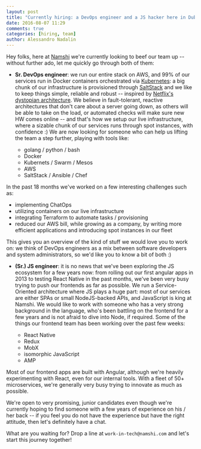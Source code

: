 ```yaml
---
layout: post
title: "Currently hiring: a DevOps engineer and a JS hacker here in Dubai"
date: 2016-08-07 11:29
comments: true
categories: [hiring, team]
author: Alessandro Nadalin
---
```


Hey folks, here at [Namshi](https://www.namshi.com) we're currently looking
to beef our team up -- without further ado, let me quickly go through both
of them:

* **Sr. DevOps engineer**: we run our entire stack on AWS, and 99% of our
services run in Docker containers orchestrated via [Kubernetes](http://kubernetes.io/):
a big chunk of our infrastructure is provisioned through [SaltStack](https://saltstack.com/)
and we like to keep things simple, reliable and robust -- inspired by
[Netflix's dystopian architecture](https://www.infoq.com/news/2013/05/dystopia-as-a-service).
We believe in fault-tolerant, reactive architectures that don't care about a
server going down, as others will be able to take on the load, or automated checks
will make sure new HW comes online -- and that's how we setup our live infrastructure,
where a sizable chunk of our services runs through spot instances, with confidence :)
We are now looking for someone who can help us lifting the team a step further, playing
with tools like:

  * golang / python / bash
  * Docker
  * Kubernets / Swarm / Mesos
  * AWS
  * SaltStack / Ansible / Chef

In the past 18 months we've worked on a few interesting challenges such as:

  * implementing ChatOps
  * utilizing containers on our live infrastructure
  * integrating Terraform to automate tasks / provisioning
  * reduced our AWS bill, while growing as a company, by writing more efficient
  applications and introducing spot instances in our fleet

This gives you an overview of the kind of stuff we would love you to work on:
we think of DevOps engineers as a mix between software developers
and system administrators, so we'd like you to know a bit of both :)

* **(Sr.) JS engineer**: it is no news that we've been exploring the JS ecosystem
for a few years now: from rolling out our first angular apps in 2013 to testing
React Native in the past months, we've been very busy trying to push our frontends
as far as possible.
We run a Service-Oriented architecture where JS plays a huge part: most of our
services are either SPAs or small NodeJS-backed APIs, and JavaScript is king at
Namshi.
We would like to work with someone who has a very strong background in the language,
who's been battling on the frontend for a few years and is not afraid to dive into
Node, if required.
Some of the things our frontend team has been working over the past few weeks:

  * React Native
  * Redux
  * MobX
  * isomorphic JavaScript
  * AMP

Most of our frontend apps are built with Angular, although we're heavily experimenting
with React, even for our internal tools. With a fleet of 50+ microservices, we're
generally very busy trying to innovate as much as possible.

We're open to very promising, junior candidates even though we're currently hoping
to find someone with a few years of experience on his / her back -- if you feel you
do not have the experience but have the right attitude, then let's definitely have
a chat.

What are you waiting for? Drop a line at `work-in-tech@namshi.com` and let's
start this journey together!

